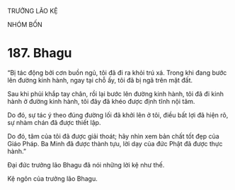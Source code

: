 TRƯỞNG LÃO KỆ

NHÓM BỐN

# 187. Bhagu

“Bị tác động bởi cơn buồn ngủ, tôi đã đi ra khỏi trú xá. Trong khi đang bước lên đường kinh hành, ngay tại chỗ ấy, tôi đã bị ngã trên mặt đất.

Sau khi phủi khắp tay chân, rồi lại bước lên đường kinh hành, tôi đã đi kinh hành ở đường kinh hành, tôi đây đã khéo được định tĩnh nội tâm.

Do đó, sự tác ý theo đúng đường lối đã khởi lên ở tôi, điều bất lợi đã hiện rõ, sự nhàm chán đã được thiết lập.

Do đó, tâm của tôi đã được giải thoát; hãy nhìn xem bản chất tốt đẹp của Giáo Pháp. Ba Minh đã được thành tựu, lời dạy của đức Phật đã được thực hành.”

Đại đức trưởng lão Bhagu đã nói những lời kệ như thế.

Kệ ngôn của trưởng lão Bhagu.
